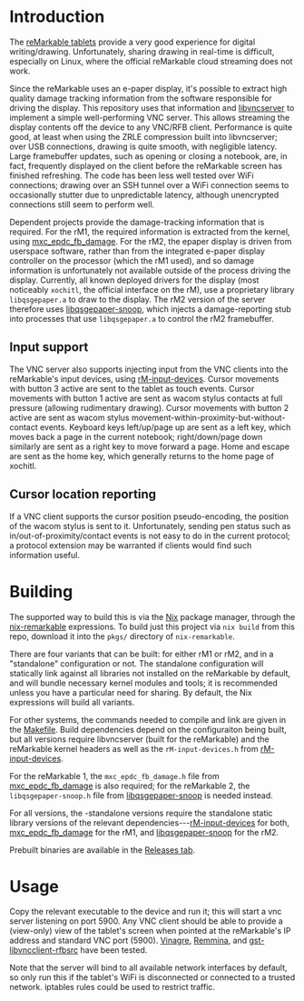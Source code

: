 # Introduction

The [reMarkable tablets](https://remarkable.com) provide a very good
experience for digital writing/drawing. Unfortunately, sharing drawing
in real-time is difficult, especially on Linux, where the official
reMarkable cloud streaming does not work.

Since the reMarkable uses an e-paper display, it's possible to extract
high quality damage tracking information from the software responsible
for driving the display. This repository uses that information and
[libvncserver](https://libvnc.github.io) to implement a simple
well-performing VNC server. This allows streaming the display contents
off the device to any VNC/RFB client. Performance is quite good, at
least when using the ZRLE compression built into libvncserver; over
USB connections, drawing is quite smooth, with negligible latency.
Large framebuffer updates, such as opening or closing a notebook, are,
in fact, frequently displayed on the client before the reMarkable
screen has finished refreshing. The code has been less well tested
over WiFi connections; drawing over an SSH tunnel over a WiFi
connection seems to occasionally stutter due to unpredictable latency,
although unencrypted connections still seem to perform well.

Dependent projects provide the damage-tracking information that is
required. For the rM1, the required information is extracted from the
kernel, using
[mxc_epdc_fb_damage](https://github.com/pl-semiotics/mxc_epdc_fb_damage).
For the rM2, the epaper display is driven from userspace software,
rather than from the integrated e-paper display controller on the
processor (which the rM1 used), and so damage information is
unfortunately not available outside of the process driving the
display. Currently, all known deployed drivers for the display (most
noticeably `xochitl`, the official interface on the rM), use a
proprietary library `libqsgepaper.a` to draw to the display. The rM2
version of the server therefore uses
[libqsgepaper-snoop](https://github.com/pl-semiotics/libqsgepaper-snoop),
which injects a damage-reporting stub into processes that use
`libqsgepaper.a` to control the rM2 framebuffer.

## Input support

The VNC server also supports injecting input from the VNC clients into
the reMarkable's input devices, using
[rM-input-devices](https://github.com/pl-semiotics/rM-input-devices).
Cursor movements with button 3 active are sent to the tablet as touch
events. Cursor movements with button 1 active are sent as wacom stylus
contacts at full pressure (allowing rudimentary drawing). Cursor
movements with button 2 active are sent as wacom stylus
movement-within-proximity-but-without-contact events. Keyboard keys
left/up/page up are sent as a left key, which moves back a page in the
current notebook; right/down/page down similarly are sent as a right
key to move forward a page. Home and escape are sent as the home key,
which generally returns to the home page of xochitl.

## Cursor location reporting

If a VNC client supports the cursor position pseudo-encoding, the
position of the wacom stylus is sent to it. Unfortunately, sending pen
status such as in/out-of-proximity/contact events is not easy to do in
the current protocol; a protocol extension may be warranted if clients
would find such information useful.

# Building

The supported way to build this is via the
[Nix](https://nixos.org/nix) package manager, through the
[nix-remarkable](https://github.com/pl-semiotics/nix-remarkable)
expressions. To build just this project via `nix build` from this
repo, download it into the `pkgs/` directory of `nix-remarkable`.

There are four variants that can be built: for either rM1 or rM2, and
in a "standalone" configuration or not. The standalone configuration
will statically link against all libraries not installed on the
reMarkable by default, and will bundle necessary kernel modules and
tools; it is recommended unless you have a particular need for
sharing. By default, the Nix expressions will build all variants.

For other systems, the commands needed to compile and link are given
in the [Makefile](./Makefile). Build dependencies depend on the
configuraiton being built, but all versions require libvncserver
(built for the reMarkable) and the reMarkable kernel headers as well
as the `rM-input-devices.h` from
[rM-input-devices](https://github.com/pl-semiotics/rM-input-devices).

For the reMarkable 1, the `mxc_epdc_fb_damage.h` file from
[mxc_epdc_fb_damage](https://github.com/pl-semiotics/mxc_epdc_fb_damage)
is also required; for the reMarkable 2, the `libqsgepaper-snoop.h`
file from
[libqsgepaper-snoop](https://github.com/pl-semiotics/libqsgepaper-snoop)
is needed instead.

For all versions, the -standalone versions require the standalone
static library versions of the relevant
dependencies---[rM-input-devices](https://github.com/pl-semiotics/rM-input-devices)
for both,
[mxc_epdc_fb_damage](https://github.com/pl-semiotics/mxc_epdc_fb_damage)
for the rM1, and
[libqsgepaper-snoop](https://github.com/pl-semiotics/libqsgepaper-snoop)
for the rM2.

Prebuilt binaries are available in the [Releases
tab](https://github.com/pl-semiotics/rM-vnc-server/releases).

# Usage

Copy the relevant executable to the device and run it; this will start
a vnc server listening on port 5900. Any VNC client should be able to
provide a (view-only) view of the tablet's screen when pointed at the
reMarkable's IP address and standard VNC port (5900).
[Vinagre](https://gitlab.gnome.org/GNOME/vinagre),
[Remmina](remmina.org), and
[gst-libvncclient-rfbsrc](https://github.com/pl-semiotics/gst-libvncclient-rfbsrc)
have been tested.

Note that the server will bind to all available network interfaces by
default, so only run this if the tablet's WiFi is disconnected or
connected to a trusted network. iptables rules could be used to
restrict traffic.

